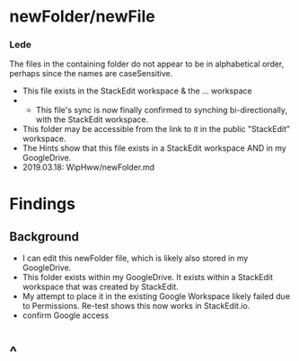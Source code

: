 # newFolder/newFile

### Lede
The files in the containing folder do not appear to be in alphabetical order, perhaps since the names are caseSensitive.
* This file exists in the StackEdit workspace & the ... workspace
* * This file's sync is now finally confirmed to synching bi-directionally, with the StackEdit workspace.
* This folder may be accessible from the link to it in the public "StackEdit" workspace.
* The Hints show that this file exists in a StackEdit workspace AND in my GoogleDrive.
* 2019.03.18: WipHww/newFolder.md

# Findings

## Background

* I can edit this newFolder file, which is likely also stored in my GoogleDrive.
* This folder exists within my GoogleDrive.  It exists within a StackEdit workspace that was created by StackEdit.
* My attempt to place it in the existing Google Workspace likely failed due to Permissions.  Re-test shows this now works in StackEdit.io.
* confirm Google access

# ^


<!--stackedit_data:
eyJoaXN0b3J5IjpbLTYwOTY4NTc1NCw2NzAzMTY2OTgsLTEwMT
g5Njc0MjYsLTExNjYxMTgwNDAsMjU0NzYwMzgwLC01OTEzMzI5
OTUsNjUxMzQ2OTkwLDk0MzQ2MzQxNiw0MzkzMjY2MDAsLTM0MT
kzMjk2NiwtMjc2NjMyOTUsLTIwNjgxMTUxMzUsLTE1OTM2OTAw
MDQsMTU3MzQ5Mzg3Ml19
-->